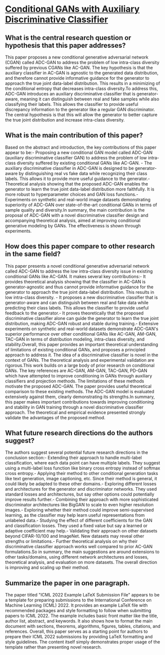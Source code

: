 # [Conditional GANs with Auxiliary Discriminative Classifier](https://arxiv.org/abs/2107.10060)

## What is the central research question or hypothesis that this paper addresses?

This paper proposes a new conditional generative adversarial network (CGAN) called ADC-GAN to address the problem of low intra-class diversity suffered by previous CGANs like AC-GAN. The key hypothesis is that the auxiliary classifier in AC-GAN is agnostic to the generated data distribution, and therefore cannot provide informative guidance for the generator to approach the true joint data-label distribution. This results in a minimizing of the conditional entropy that decreases intra-class diversity.To address this, ADC-GAN introduces an auxiliary discriminative classifier that is generator-aware, meaning it can distinguish between real and fake samples while also classifying their labels. This allows the classifier to provide useful discrepancy information to the generator like a regular GAN discriminator. The central hypothesis is that this will allow the generator to better capture the true joint distribution and increase intra-class diversity.


## What is the main contribution of this paper?

Based on the abstract and introduction, the key contributions of this paper appear to be:- Proposing a new conditional GAN model called ADC-GAN (auxiliary discriminative classifier GAN) to address the problem of low intra-class diversity suffered by existing conditional GANs like AC-GAN. - The auxiliary discriminative classifier in ADC-GAN is designed to be generator-aware by distinguishing real vs fake data while recognizing their class labels. This allows it to provide more useful guidance to the generator.- Theoretical analysis showing that the proposed ADC-GAN enables the generator to learn the true joint data-label distribution more faithfully. It is more robust to hyperparameter choices and GAN loss functions.- Experiments on synthetic and real-world image datasets demonstrating superiority of ADC-GAN over state-of-the-art conditional GANs in terms of sample quality and diversity.In summary, the main contribution is the proposal of ADC-GAN with a novel discriminative classifier design and accompanying theoretical analysis, aimed at improving conditional generative modeling by GANs. The effectiveness is shown through experiments.


## How does this paper compare to other research in the same field?

This paper presents a novel conditional generative adversarial network called ADC-GAN to address the low intra-class diversity issue in existing conditional GANs like AC-GAN. It makes several key contributions:- It provides theoretical analysis showing that the classifier in AC-GAN is generator-agnostic and thus cannot provide informative guidance for the generator to approach the true joint data-label distribution. This results in low intra-class diversity. - It proposes a new discriminative classifier that is generator-aware and can distinguish between real and fake data while predicting their class labels. This allows the classifier to provide useful feedback to the generator.- It proves theoretically that the proposed discriminative classifier alone can guide the generator to learn the true joint distribution, making ADC-GAN robust and stable during training.- Extensive experiments on synthetic and real-world datasets demonstrate ADC-GAN's superior performance over other conditional GANs like AC-GAN, AM-GAN, TAC-GAN in terms of distribution modeling, intra-class diversity, and stability.Overall, this paper provides an important theoretical understanding of limitations of existing conditional GANs, and proposes a principled approach to address it. The idea of a discriminative classifier is novel in the context of GANs. The theoretical analysis and experimental validation are rigorous.This work builds on a large body of prior research on conditional GANs. The key references are AC-GAN, AM-GAN, TAC-GAN, PD-GAN which have attempted to improve conditioning in GANs through auxiliary classifiers and projection methods. The limitations of these methods motivate the proposed ADC-GAN. The paper provides useful theoretical comparison to these existing methods. The ADC-GAN model is evaluated extensively against them, clearly demonstrating its strengths.In summary, this paper makes important contributions towards improving conditioning and stability in GAN training through a novel discriminative classifier approach. The theoretical and empirical evidence presented strongly validate the advantages of the proposed method.


## What future research directions do the authors suggest?

The authors suggest several potential future research directions in the conclusion section:- Extending their approach to handle multi-label classification, where each data point can have multiple labels. They suggest using a multi-label loss function like binary cross entropy instead of softmax cross entropy.- Applying their method to other conditional generation tasks like text generation, image captioning, etc. Since their method is general, it could likely be adapted to these other domains.- Exploring different losses and architectures for the generator and discriminator networks. They used standard losses and architectures, but say other options could potentially improve results further.- Combining their approach with more sophisticated discriminator architectures like BigGAN to scale to even higher resolution images.- Exploring whether their method could improve semi-supervised learning, as the classifier may help learn useful representations from unlabeled data.- Studying the effect of different coefficients for the GAN and classification losses. They used a fixed value but say a learned or adaptive coefficient may help.- Validating their approach on other datasets beyond CIFAR-10/100 and ImageNet. New datasets may reveal other strengths or limitations.- Further theoretical analysis on why their discriminative classifier approach works well compared to prior AC-GAN formulations.So in summary, the main suggestions are around extensions to other tasks/domains, using different network architectures and losses, theoretical analysis, and evaluation on more datasets. The overall direction is improving and scaling up their method.


## Summarize the paper in one paragraph.

The paper titled "ICML 2022 Example LaTeX Submission File" appears to be a template for preparing submissions to the International Conference on Machine Learning (ICML) 2022. It provides an example LaTeX file with recommended packages and style formatting to follow when submitting papers to ICML 2022. The example includes basic front matter like the title, author list, abstract, and keywords. It also shows how to format the main document with sections, theorems, algorithms, figures, tables, citations, and references. Overall, this paper serves as a starting point for authors to prepare their ICML 2022 submissions by providing LaTeX formatting and style guidelines. The content itself simply demonstrates proper usage of the template rather than presenting novel research.
